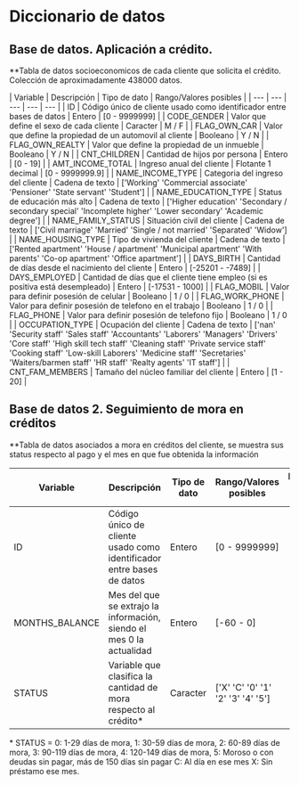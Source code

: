 # Diccionario de datos

## Base de datos. Aplicación a crédito.

**Tabla de datos socioeconomicos de cada cliente que solicita el crédito. Colección de aproximadamente 438000 datos.

| Variable | Descripción | Tipo de dato | Rango/Valores posibles |
| --- | --- | --- | --- | --- |
| ID | Código único de cliente usado como identificador entre bases de datos | Entero | [0 - 9999999] |
| CODE_GENDER | Valor que define el sexo de cada cliente | Caracter | M / F |
| FLAG_OWN_CAR | Valor que define la propiedad de un automovil al cliente | Booleano | Y / N |
| FLAG_OWN_REALTY | Valor que define la propiedad de un inmueble | Booleano | Y / N |
| CNT_CHILDREN | Cantidad de hijos por persona | Entero | [0 - 19] |
| AMT_INCOME_TOTAL | Ingreso anual del cliente | Flotante 1 decimal | [0 - 9999999.9] |
| NAME_INCOME_TYPE | Categoria del ingreso del cliente | Cadena de texto | ['Working' 'Commercial associate' 'Pensioner' 'State servant' 'Student'] |
| NAME_EDUCATION_TYPE | Status de educación más alto | Cadena de texto | ['Higher education' 'Secondary / secondary special' 'Incomplete higher'
 'Lower secondary' 'Academic degree'] |
| NAME_FAMILY_STATUS | Situación civil del cliente | Cadena de texto | ['Civil marriage' 'Married' 'Single / not married' 'Separated' 'Widow'] |
| NAME_HOUSING_TYPE | Tipo de vivienda del cliente | Cadena de texto | ['Rented apartment' 'House / apartment' 'Municipal apartment'
 'With parents' 'Co-op apartment' 'Office apartment'] |
| DAYS_BIRTH | Cantidad de días desde el nacimiento del cliente | Entero | [-25201 - -7489] |
| DAYS_EMPLOYED | Cantidad de días que el cliente tiene empleo  (si es positiva está desempleado) | Entero | [-17531 - 1000] |
| FLAG_MOBIL | Valor para definir posesión de celular | Booleano | 1 / 0 |
| FLAG_WORK_PHONE | Valor para definir posesión de telefono en el trabajo | Booleano | 1 / 0 |
| FLAG_PHONE | Valor para definir posesión de telefono fijo |  Booleano | 1 / 0 |
| OCCUPATION_TYPE | Ocupación del cliente | Cadena de texto | ['nan' 'Security staff' 'Sales staff' 'Accountants' 'Laborers' 'Managers'
 'Drivers' 'Core staff' 'High skill tech staff' 'Cleaning staff'
 'Private service staff' 'Cooking staff' 'Low-skill Laborers'
 'Medicine staff' 'Secretaries' 'Waiters/barmen staff' 'HR staff'
 'Realty agents' 'IT staff'] |
| CNT_FAM_MEMBERS | Tamaño del núcleo familiar del cliente | Entero | [1 - 20] |

## Base de datos 2. Seguimiento de mora en créditos

**Tabla de datos asociados a mora en créditos del cliente, se muestra sus status respecto al pago y el mes en que fue obtenida la información

| Variable | Descripción | Tipo de dato | Rango/Valores posibles | Fuente de datos |
| --- | --- | --- | --- | --- |
| ID | Código único de cliente usado como identificador entre bases de datos | Entero | [0 - 9999999] |
| MONTHS_BALANCE | Mes del que se extrajo la información, siendo el mes 0 la actualidad | Entero | [-60 - 0] |
| STATUS | Variable que clasifica la cantidad de mora respecto al crédito*| Caracter| ['X' 'C' '0' '1' '2' '3' '4' '5'] 

\*  STATUS = 0: 1-29 días de mora, 1: 30-59 días de mora, 2: 60-89 días de mora, 3: 90-119 días de mora, 4: 120-149 días de mora, 5: Moroso o con deudas sin pagar, más de 150 días sin pagar C: Al día en ese mes X: Sin préstamo ese mes.

